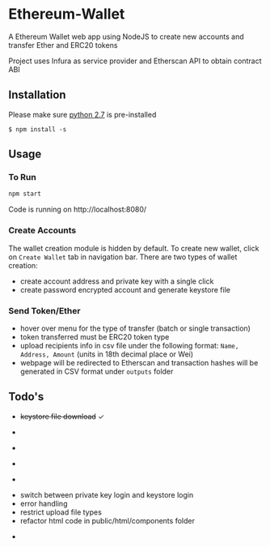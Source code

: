 # Ethereum-Wallet
A Ethereum Wallet web app using NodeJS to create new accounts and transfer Ether and ERC20 tokens

Project uses Infura as service provider and Etherscan API to obtain contract ABI

## Installation
Please make sure [python 2.7](https://github.com/felixrieseberg/windows-build-tools) is pre-installed

``` $ npm install -s ```

## Usage

### To Run
```bash
npm start
```
Code is running on http://localhost:8080/

### Create Accounts
The wallet creation module is hidden by default. To create new wallet, click on ```Create Wallet``` tab in navigation bar. There are two types of wallet creation:<br />
- create account address and private key with a single click
- create password encrypted account and generate keystore file

### Send Token/Ether

- hover over menu for the type of transfer (batch or single transaction)
- token transferred must be ERC20 token type
- upload recipients info in csv file under the following format: ```Name, Address, Amount``` (units in 18th decimal place or Wei)
- webpage will be redirected to Etherscan and transaction hashes will be generated in CSV format under ```outputs``` folder


## Todo's
- ~~keystore file download~~ ✓
- ~~~user defined gas price~~~ ✓
- ~~~single transaction~~~ ✓
- ~~~transfer Ether~~~ ✓
- ~~~read keystore file~~~ ✓
- switch between private key login and keystore login
- error handling
- restrict upload file types
- refactor html code in public/html/components folder
- ~~~migrate all functionalities to client-side~~~
